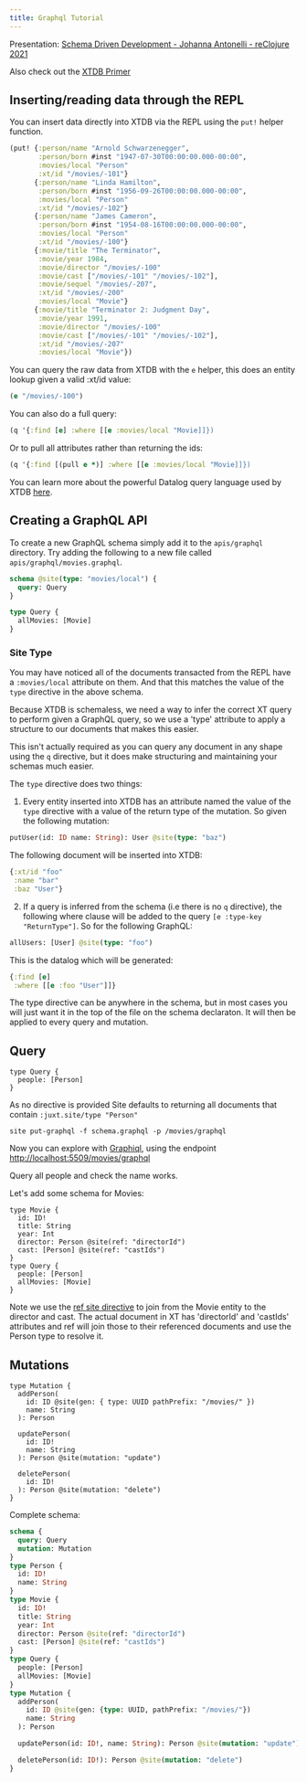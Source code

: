 ```yaml
---
title: Graphql Tutorial
---
```


Presentation: [Schema Driven Development - Johanna Antonelli - reClojure 2021](https://www.youtube.com/watch?v=PZVYVAxbzmE)

Also check out the [XTDB Primer](xtdb)

## Inserting/reading data through the REPL

You can insert data directly into XTDB via the REPL using the `put!` helper function.

```clojure
(put! {:person/name "Arnold Schwarzenegger",
       :person/born #inst "1947-07-30T00:00:00.000-00:00",
       :movies/local "Person"
       :xt/id "/movies/-101"}
      {:person/name "Linda Hamilton",
       :person/born #inst "1956-09-26T00:00:00.000-00:00",
       :movies/local "Person"
       :xt/id "/movies/-102"}
      {:person/name "James Cameron",
       :person/born #inst "1954-08-16T00:00:00.000-00:00",
       :movies/local "Person"
       :xt/id "/movies/-100"}
      {:movie/title "The Terminator",
       :movie/year 1984,
       :movie/director "/movies/-100"
       :movie/cast ["/movies/-101" "/movies/-102"],
       :movie/sequel "/movies/-207",
       :xt/id "/movies/-200"
       :movies/local "Movie"}
      {:movie/title "Terminator 2: Judgment Day",
       :movie/year 1991,
       :movie/director "/movies/-100"
       :movie/cast ["/movies/-101" "/movies/-102"],
       :xt/id "/movies/-207"
       :movies/local "Movie"})
```

You can query the raw data from XTDB with the `e` helper, this does an entity lookup given a valid :xt/id value:

```clojure
(e "/movies/-100")
```

You can also do a full query:

```clojure
(q '{:find [e] :where [[e :movies/local "Movie]]})
```

Or to pull all attributes rather than returning the ids:

```clojure
(q '{:find [(pull e *)] :where [[e :movies/local "Movie]]})
```

You can learn more about the powerful Datalog query language used by XTDB [here](https://docs.xtdb.com/language-reference/1.22.0/datalog-queries/).

## Creating a GraphQL API

To create a new GraphQL schema simply add it to the `apis/graphql` directory. Try adding the following to a new file called `apis/graphql/movies.graphql`.

```graphql
schema @site(type: "movies/local") {
  query: Query
}

type Query {
  allMovies: [Movie]
}
```

### Site Type

You may have noticed all of the documents transacted from the REPL have a `:movies/local` attribute on them. And that this matches the value of the `type` directive in the above schema.

Because XTDB is schemaless, we need a way to infer the correct XT query to perform given a GraphQL query, so we use a 'type' attribute to apply a structure to our documents that makes this easier.

This isn't actually required as you can query any document in any shape using the `q` directive, but it does make structuring and maintaining your schemas much easier.

The `type` directive does two things:

1. Every entity inserted into XTDB has an attribute named the value of the `type` directive with a value of the return type of the mutation. So given the following mutation:

```graphql
putUser(id: ID name: String): User @site(type: "baz")
```

The following document will be inserted into XTDB:

```clojure
{:xt/id "foo"
 :name "bar"
 :baz "User"}
```

2. If a query is inferred from the schema (i.e there is no `q` directive), the following where clause will be added to the query `[e :type-key "ReturnType"]`. So for the following GraphQL:

```graphql
allUsers: [User] @site(type: "foo")
```

This is the datalog which will be generated:

```clojure
{:find [e]
 :where [[e :foo "User"]]}
```

The type directive can be anywhere in the schema, but in most cases you will just want it in the top of the file on the schema declaraton. It will then be applied to every query and mutation.

## Query

```
type Query {
  people: [Person]
}
```

As no directive is provided Site defaults to returning all documents that contain `:juxt.site/type "Person"`

```shell
site put-graphql -f schema.graphql -p /movies/graphql
```

Now you can explore with [Graphiql](https://graphiql-online.com), using the endpoint <http://localhost:5509/movies/graphql>

Query all people and check the name works.

Let's add some schema for Movies:

```
type Movie {
  id: ID!
  title: String
  year: Int
  director: Person @site(ref: "directorId")
  cast: [Person] @site(ref: "castIds")
}
type Query {
  people: [Person]
  allMovies: [Movie]
}
```

Note we use the [ref site directive](../reference/graphql/site-directive#q) to join from the Movie entity to the director and cast. The actual document in XT has 'directorId' and 'castIds' attributes and ref will join those to their referenced documents and use the Person type to resolve it.

## Mutations

```
type Mutation {
  addPerson(
    id: ID @site(gen: { type: UUID pathPrefix: "/movies/" })
    name: String
  ): Person

  updatePerson(
    id: ID!
    name: String
  ): Person @site(mutation: "update")

  deletePerson(
    id: ID!
  ): Person @site(mutation: "delete")
}
```

Complete schema:

```graphql
schema {
  query: Query
  mutation: Mutation
}
type Person {
  id: ID!
  name: String
}
type Movie {
  id: ID!
  title: String
  year: Int
  director: Person @site(ref: "directorId")
  cast: [Person] @site(ref: "castIds")
}
type Query {
  people: [Person]
  allMovies: [Movie]
}
type Mutation {
  addPerson(
    id: ID @site(gen: {type: UUID, pathPrefix: "/movies/"})
    name: String
  ): Person

  updatePerson(id: ID!, name: String): Person @site(mutation: "update")

  deletePerson(id: ID!): Person @site(mutation: "delete")
}
```

